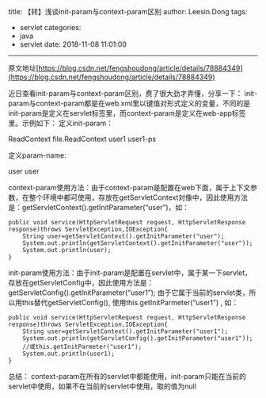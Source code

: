 title: 【转】浅谈init-param与context-param区别
author: Leesin.Dong
tags:
  - servlet
categories:
  - java
  - servlet
date: 2018-11-08 11:01:00
---


原文地址[https://blog.csdn.net/fengshoudong/article/details/78884349](https://blog.csdn.net/fengshoudong/article/details/78884349)

近日查看init-param与context-param区别，费了很大劲才弄懂，分享一下： 
init-param与context-param都是在web.xml里以键值对形式定义的变量，不同的是init-param是定义在servlet标签里，而context-param是定义在web-app标签里。示例如下： 
定义init-param：

  <servlet>
    <servlet-name>ReadContext</servlet-name>
    <servlet-class>file.ReadContext</servlet-class>
    <init-param>
        <param-name>user1</param-name>
        <param-value>user1-ps</param-value>
    </init-param>
  </servlet>

定义param-name:

  <context-param>
    <param-name>user</param-name>
    <param-value>user</param-value>
</context-param>
 

context-param使用方法：由于context-param是配置在web下面，属于上下文参数，在整个环境中都可使用，存放在getServletContext对像中，因此使用方法是：getServletContext().getInitParameter(“user”)，如：

    public void service(HttpServletRequest request, HttpServletResponse response)throws ServletException,IOException{
        String user=getServletContext().getInitParameter("user");
        System.out.println(getServletContext().getInitParameter("user"));
        System.out.println(user);       
    }

init-param使用方法：由于init-param是配置在servlet中，属于某一下servlet，存放在getServletConfig中，因此使用方法是：getServletConfig().getInitParameter(“user1”); 由于它属于当前的servlet类，所以用this替代getServletConfig(), 使用this.getInitParmeter(“user1”) , 如：

    public void service(HttpServletRequest request, HttpServletResponse response)throws ServletException,IOException{
        String user=getServletContext().getInitParameter("user1");
        System.out.println(getServletConfig().getInitParameter("user1"));
        //或this.getInitParmeter("user1");
        System.out.println(user1);      
    }

总结： 
context-param在所有的servlet中都能使用，init-param只能在当前的servlet中使用，如果不在当前的servlet中使用，取的值为null